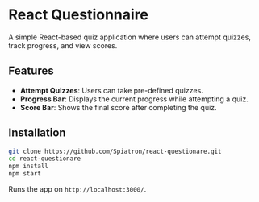 # React Questionnaire

A simple React-based quiz application where users can attempt quizzes, track progress, and view scores.

## Features

- **Attempt Quizzes**: Users can take pre-defined quizzes.
- **Progress Bar**: Displays the current progress while attempting a quiz.
- **Score Bar**: Shows the final score after completing the quiz.

## Installation

```bash
git clone https://github.com/Spiatron/react-questionare.git
cd react-questionare
npm install
npm start
```

Runs the app on `http://localhost:3000/`.



